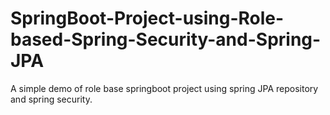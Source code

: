 # SpringBoot-Project-using-Role-based-Spring-Security-and-Spring-JPA

A simple demo of role base springboot project using spring JPA repository and spring security.

